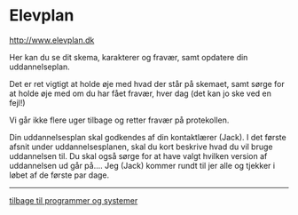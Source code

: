 # Elevplan

http://www.elevplan.dk

Her kan du se dit skema, karakterer og fravær, samt opdatere din uddannelseplan.

Det er ret vigtigt at holde øje med hvad der står på skemaet, samt sørge for at holde øje med om du har fået fravær, hver dag (det kan jo ske ved en fejl!) 

Vi går ikke flere uger tilbage og retter fravær på protekollen.

Din uddannelsesplan skal godkendes af din kontaktlærer (Jack).
I det første afsnit under uddannelsesplanen, skal du kort beskrive hvad du vil bruge uddannelsen til.
Du skal også sørge for at have valgt hvilken version af uddannelsen ud går på.... Jeg (Jack) kommer rundt til jer alle og tjekker i løbet af de første par dage.

---

[tilbage til programmer og systemer](programmer-og-systemer.md)